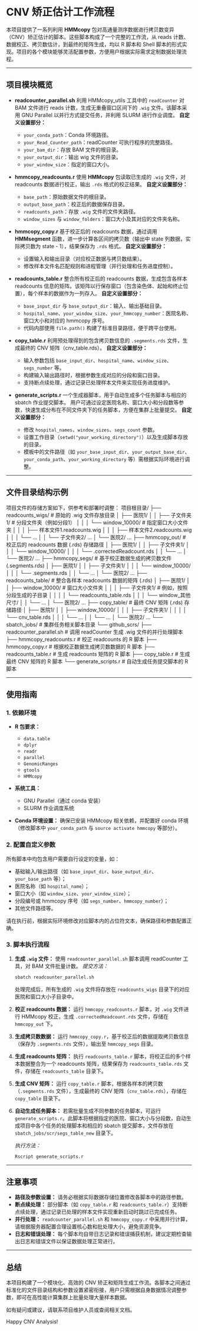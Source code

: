 ﻿# CNV 矫正估计工作流程

本项目提供了一系列利用 **HMMcopy** 包对高通量测序数据进行拷贝数变异（CNV）矫正估计的脚本。这些脚本构成了一个完整的工作流，从 reads 计数、数据校正、拷贝数估计，到最终的矩阵生成，均以 R 脚本和 Shell 脚本的形式实现。项目的各个模块能够灵活配置参数，方便用户根据实际需求定制数据处理流程。

---

## 项目模块概览

- **readcounter_parallel.sh**
  利用 HMMcopy_utils 工具中的 `readCounter` 对 BAM 文件进行 reads 计数，生成无重叠窗口区间下的 `.wig` 文件。该脚本采用 GNU Parallel 以并行方式提交任务，并利用 SLURM 进行作业调度。
  **自定义设置部分：**
  - `your_conda_path`：Conda 环境路径。
  - `your_Read_Counter_path`：readCounter 可执行程序的完整路径。
  - `your_bam_dir`：存放 BAM 文件的根目录。
  - `your_output_dir`：输出 wig 文件的目录。
  - `your_window_size`：指定的窗口大小。

- **hmmcopy_readcounts.r**
  使用 **HMMcopy** 包读取已生成的 `.wig` 文件，对 readcounts 数据进行校正，输出 `.rds` 格式的校正结果。
  **自定义设置部分：**
  - `base_path`：原始数据文件的根目录。
  - `output_base_path`：校正后的数据保存目录。
  - `readcounts_path`：存放 `.wig` 文件的文件夹路径。
  - `window_sizes` 与 `window_folders`：窗口大小及其对应的文件夹名称。

- **hmmcopy_copy.r**
  基于校正后的 readcounts 数据，通过调用 **HMMsegment** 函数，进一步计算各区间的拷贝数（输出中 state 列数据，实际拷贝数为 state - 1），结果保存为 `.rds` 格式。
  **自定义设置部分：**
  - 设置输入和输出目录（对应校正数据与拷贝数结果）。
  - 修改样本文件名匹配规则和进程管理（并行处理和任务进度控制）。

- **readcounts_table.r**
  整合所有校正后的 readcounts 数据，生成包含各样本 readcounts 信息的矩阵。该矩阵以行保存窗口（包含染色体、起始和终止位置），每个样本的数据作为一列存入。
  **自定义设置部分：**
  - `base_input_dir` 与 `base_output_dir`：输入、输出基础目录。
  - `hospital_name`、`your_window_size`、`your_hmmcopy_number`：医院名称、窗口大小和对应的 hmmcopy 序号。
  - 代码内部使用 `file.path()` 构建了标准目录路径，便于跨平台使用。

- **copy_table.r**
  利用预处理得到的包含拷贝数信息的 `.segments.rds` 文件，生成最终的 CNV 矩阵（cnv_table.rds）。
  **自定义设置部分：**
  - 输入参数包括 `base_input_dir`、`hospital_name`、`window_size`、`segs_number` 等。
  - 构建输入输出路径时，根据参数生成对应的分段和窗口目录。
  - 支持断点续处理，通过记录已处理样本文件来实现任务进度维护。

- **generate_scripts.r**
  一个生成器脚本，用于自动生成多个任务脚本与相应的 sbatch 作业提交脚本。
  用户可通过设定医院名称、窗口大小和分段数等参数，快速生成分布在不同文件夹下的任务脚本，方便在集群上批量提交。
  **自定义设置部分：**
  - 修改 `hospital_names`、`window_sizes`、`segs_count` 参数。
  - 设置工作目录（`setwd("your_working_directory")`）以及生成脚本存放的目录。
  - 模板中的文件路径（如 `your_base_input_dir`、`your_output_base_dir`、`your_conda_path`、`your_working_directory` 等）需根据实际环境进行调整。

---

## 文件目录结构示例

项目文件的存储方案如下，供参考和部署时调整：
项目根目录/
├── readcounts_wigs/ # 原始的 .wig 文件存放目录
│ ├── 医院1/
│ │ ├── 子文件夹1/ # 分段文件夹（例如分段1）
│ │ │ └── window_10000/ # 指定窗口大小文件夹
│ │ │ ├── 样本文件1.readcounts.wig
│ │ │ ├── 样本文件2.readcounts.wig
│ │ │ └── ...
│ │ └── 子文件夹2/ ...
│ └── 医院2/ ...
├── hmmcopy_out/ # 校正后的 readcounts 数据 (.rds) 存储路径
│ ├── 医院1/
│ │ ├── 子文件夹1/
│ │ │ └── window_10000/
│ │ │ └── .correctedReadcount.rds
│ │ └── ...
│ └── 医院2/ ...
├── hmmcopy_segs/ # 基于校正数据生成的拷贝数文件 (.segments.rds)
│ ├── 医院1/
│ │ ├── 子文件夹1/
│ │ │ └── window_10000/
│ │ │ └── .segments.rds
│ │ └── ...
│ └── 医院2/ ...
├── readcounts_table/ # 整合各样本 readcounts 数据的矩阵 (.rds)
│ ├── 医院1/
│ │ ├── window_10000/ # 窗口大小文件夹
│ │ │ ├── 子文件夹1/ # 例如，按照分段生成的子目录
│ │ │ │ └── readcounts_table.rds
│ │ │ └── window_其他尺寸/
│ │ └── ...
│ └── 医院2/ ...
├── copy_table/ # 最终 CNV 矩阵 (.rds) 存储路径
│ ├── 医院1/
│ │ ├── window_10000/
│ │ │ ├── 子文件夹1/
│ │ │ │ └── cnv_table.rds
│ │ │ └── ...
│ │ └── ...
│ └── 医院2/ ...
└── sbatch_jobs/ # 集群任务相关脚本目录
└── github_scrs/
├── readcounter_parallel.sh # 调用 readCounter 生成 .wig 文件的并行处理脚本
├── hmmcopy_readcounts.r # 校正 readcounts 的 R 脚本
├── hmmcopy_copy.r # 根据校正数据生成拷贝数数据的 R 脚本
├── readcounts_table.r # 生成 readcounts 矩阵的 R 脚本
├── copy_table.r # 生成最终 CNV 矩阵的 R 脚本
└── generate_scripts.r # 自动生成任务提交脚本的 R 脚本


---

## 使用指南

### 1. 依赖环境

- **R 包要求：**
  - `data.table`
  - `dplyr`
  - `readr`
  - `parallel`
  - `GenomicRanges`
  - `gtools`
  - `HMMcopy`

- **系统工具：**
  - GNU Parallel（通过 conda 安装）
  - SLURM 作业调度系统

- **Conda 环境设置：**
  确保已安装 HMMcopy 相关依赖，并配置好 conda 环境（修改脚本中 `your_conda_path` 与 `source activate hmmcopy` 等部分）。

### 2. 配置自定义参数

所有脚本中均包含用户需要自行设定的变量，如：
- 基础输入/输出路径（如 `base_input_dir`、`base_output_dir`、`your_base_path` 等）；
- 医院名称（如 `hospital_name`）；
- 窗口大小（如 `window_size`、`your_window_size`）；
- 分段编号或 hmmcopy 序号（如 `segs_number`、`hmmcopy_number`）；
- 其他文件路径等。

请在执行前，根据实际环境修改对应脚本内的占位符文本，确保路径和参数配置正确。

### 3. 脚本执行流程

1. **生成 `.wig` 文件：**
   使用 `readcounter_parallel.sh` 脚本调用 readCounter 工具，对 BAM 文件批量计数。
   *提交方法：*
   ```bash
   sbatch readcounter_parallel.sh
   ```
   处理完成后，所有生成的 `.wig` 文件将存放在 `readcounts_wigs` 目录下的对应医院和窗口大小子目录中。

2. **校正 readcounts 数据：**
   运行 `hmmcopy_readcounts.r` 脚本，对 `.wig` 文件进行 HMMcopy 校正，生成 `.correctedReadcount.rds` 文件，存储在 `hmmcopy_out` 下。

3. **生成拷贝数数据：**
   运行 `hmmcopy_copy.r`，基于校正后的数据提取拷贝数信息（保存为 `.segments.rds` 文件），输出至 `hmmcopy_segs` 目录。

4. **生成 readcounts 矩阵：**
   执行 `readcounts_table.r` 脚本，将校正后的多个样本数据整合为一个 readcounts 矩阵，结果保存为 `readcounts_table.rds` 文件，存储在 `readcounts_table` 目录下。

5. **生成 CNV 矩阵：**
   运行 `copy_table.r` 脚本，根据各样本的拷贝数（`.segments.rds` 文件），生成最终的 CNV 矩阵（`cnv_table.rds`），存储在 `copy_table` 目录下。

6. **自动生成任务脚本：**
   若需批量生成不同参数的任务脚本，可运行 `generate_scripts.r`。此脚本将根据指定的医院、窗口大小与分段数，自动生成项目中各个任务的处理脚本和相应的 sbatch 提交脚本，文件存放在 `sbatch_jobs/scr/segs_table_new` 目录下。

   *执行方法：*
   ```bash
   Rscript generate_scripts.r
   ```

---

## 注意事项

- **路径及参数设置：**
  请务必根据实际数据存储位置修改各脚本中的路径参数。
- **断点续处理：**
  部分脚本（如 `copy_table.r` 和 `readcounts_table.r`）支持断点续处理，通过记录已处理的样本文件实现重新启动时跳过已完成任务。
- **并行处理：**
  `readcounter_parallel.sh` 和 `hmmcopy_copy.r` 中采用并行计算，请根据服务器配置合理设置核心数和批处理大小，避免资源竞争。
- **日志和错误处理：**
  每个脚本均自带日志记录和错误捕获机制，建议定期检查输出日志和错误文件以保证数据处理正常进行。

---

## 总结

本项目构建了一个模块化、高效的 CNV 矫正和矩阵生成工作流。各脚本之间通过标准化的文件目录结构和参数设置紧密衔接，用户只需根据自身数据情况调整参数，即可在高性能计算集群上批量处理大量样本数据。

如有疑问或建议，请联系项目维护人员或查阅相关文档。

Happy CNV Analysis!
